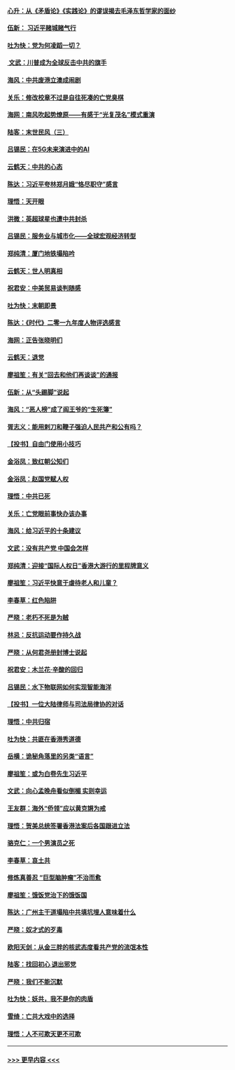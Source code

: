 #### [心升：从《矛盾论》《实践论》的谬误揭去毛泽东哲学家的面纱](../pages/nsc993/n11736962.md?t=12220522) 
#### [伍新： 习近平赌城赌气行](../pages/nsc993/n11736929.md?t=12220522) 
#### [吐为快：党为何凌蹈一切？](../pages/nsc993/n11736915.md?t=12220522) 
#### [ 文武：川普成为全球反击中共的旗手](../pages/nsc993/n11736882.md?t=12220522) 
#### [海风：中共废港立澳成闹剧](../pages/nsc993/n11735857.md?t=12220522) 
#### [关乐：修改校章不过是自往死凑的亡党臭棋](../pages/nsc993/n11735097.md?t=12220522) 
#### [海网：南风吹起势燎原——有感于“光复茂名”模式重演](../pages/nsc993/n11732308.md?t=12220522) 
#### [陆客：末世民风（三）](../pages/nsc993/n11732211.md?t=12220522) 
#### [吕锡民：在5G未来演进中的AI](../pages/nsc993/n11730010.md?t=12220522) 
#### [云鹤天：中共的心态](../pages/nsc993/n11729906.md?t=12220522) 
#### [陈达：习近平夸林郑月娥“恪尽职守”感言](../pages/nsc993/n11729881.md?t=12220522) 
#### [理悟：天开眼](../pages/nsc993/n11729699.md?t=12220522) 
#### [洪微：英超球星也遭中共封杀](../pages/nsc993/n11727243.md?t=12220522) 
#### [吕锡民：服务业与城市化——全球宏观经济转型](../pages/nsc993/n11725845.md?t=12220522) 
#### [郑纯清：厦门地铁塌陷吟](../pages/nsc993/n11725813.md?t=12220522) 
#### [云鹤天：世人明真相](../pages/nsc993/n11725621.md?t=12220522) 
#### [祝君安：中美贸易谈判随感](../pages/nsc993/n11725609.md?t=12220522) 
#### [吐为快：末朝即景](../pages/nsc993/n11723365.md?t=12220522) 
#### [陈达：《时代》二零一九年度人物评选感言](../pages/nsc993/n11723337.md?t=12220522) 
#### [海网：正告张晓明们](../pages/nsc993/n11723228.md?t=12220522) 
#### [云鹤天：退党](../pages/nsc993/n11723056.md?t=12220522) 
#### [廖祖笙：有关“回去和他们再谈谈”的通报](../pages/nsc993/n11722442.md?t=12220522) 
#### [伍新：从“头踢脚”说起](../pages/nsc993/n11722429.md?t=12220522) 
#### [海风：“恶人榜”成了阎王爷的“生死簿”](../pages/nsc993/n11722272.md?t=12220522) 
#### [胥志义：能用剌刀和鞭子强迫人民共产和公有吗？](../pages/nsc993/n11720569.md?t=12220522) 
#### [【投书】自由门使用小技巧](../pages/nsc993/n11720180.md?t=12220522) 
#### [金浴凤：致红朝公知们](../pages/nsc993/n11720563.md?t=12220522) 
#### [金浴凤：赵国党赋人权](../pages/nsc993/n11720533.md?t=12220522) 
#### [理悟：中共已死](../pages/nsc993/n11720233.md?t=12220522) 
#### [关乐：亡党眼前事快办该办事](../pages/nsc993/n11719160.md?t=12220522) 
#### [海风：给习近平的十条建议](../pages/nsc993/n11717616.md?t=12220522) 
#### [文武：没有共产党 中国会怎样](../pages/nsc993/n11717584.md?t=12220522) 
#### [郑纯清：迎接“国际人权日”香港大游行的里程牌意义](../pages/nsc993/n11717417.md?t=12220522) 
#### [廖祖笙：习近平快意于虐待老人和儿童？](../pages/nsc993/n11715313.md?t=12220522) 
#### [李春草：红色陷阱](../pages/nsc993/n11715029.md?t=12220522) 
#### [严晓：老朽不死是为贼](../pages/nsc993/n11712910.md?t=12220522) 
#### [林忌：反抗运动要作持久战](../pages/nsc993/n11712623.md?t=12220522) 
#### [严晓：从何君尧册封博士说起](../pages/nsc993/n11712465.md?t=12220522) 
#### [祝君安：木兰花·辛酸的回归](../pages/nsc993/n11712381.md?t=12220522) 
#### [吕锡民：水下物联网如何实现智能海洋](../pages/nsc993/n11711158.md?t=12220522) 
#### [【投书】一位大陆律师与司法局律协的对话](../pages/nsc993/n11709675.md?t=12220522) 
#### [理悟：中共归宿](../pages/nsc993/n11710059.md?t=12220522) 
#### [吐为快：共匪在香港秀道德](../pages/nsc993/n11709979.md?t=12220522) 
#### [岳横：诡秘角落里的另类“语言”](../pages/nsc993/n11709792.md?t=12220522) 
#### [廖祖笙：或为白卷先生习近平](../pages/nsc993/n11708330.md?t=12220522) 
#### [文武：向心孟晚舟看似倒楣 实则幸运](../pages/nsc993/n11708236.md?t=12220522) 
#### [王友群：海外“侨领”应以黄克锵为戒](../pages/nsc993/n11706176.md?t=12220522) 
#### [理悟：贺美总统签署香港法案后各国跟进立法](../pages/nsc993/n11706853.md?t=12220522) 
#### [骆克仁：一个男演员之死](../pages/nsc993/n11706677.md?t=12220522) 
#### [李春草：哀土共](../pages/nsc993/n11706255.md?t=12220522) 
#### [修炼真善忍 “巨型脑肿瘤”不治而愈](../pages/nsc993/n11705340.md?t=12220522) 
#### [廖祖笙：饿饭党治下的饿饭国](../pages/nsc993/n11705085.md?t=12220522) 
#### [陈达：广州主干道塌陷中共填坑埋人意味着什么](../pages/nsc993/n11705046.md?t=12220522) 
#### [严晓：奴才式的歹毒](../pages/nsc993/n11704826.md?t=12220522) 
#### [欧阳天剑：从金三胖的核武态度看共产党的流氓本性](../pages/nsc993/n11702238.md?t=12220522) 
#### [陆客：找回初心 退出邪党](../pages/nsc993/n11702213.md?t=12220522) 
#### [严晓：我们不能沉默](../pages/nsc993/n11702110.md?t=12220522) 
#### [吐为快：妖共，我不是你的肉盾](../pages/nsc993/n11701366.md?t=12220522) 
#### [雪绮：亡共大戏中的选择](../pages/nsc993/n11699922.md?t=12220522) 
#### [理悟：人不可欺天更不可欺](../pages/nsc993/n11699657.md?t=12220522) 

----
#### [ >>> 更早内容 <<< ](../indexes/nsc993-earlier.md)
